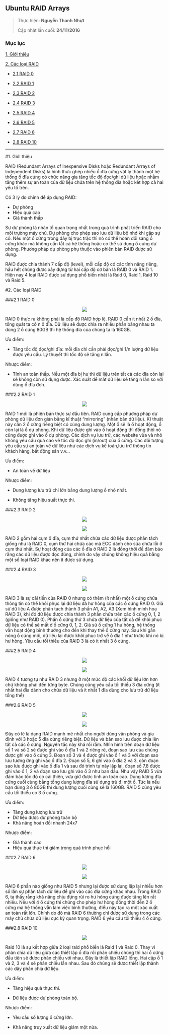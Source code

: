 ## Ubuntu RAID Arrays


> 
> Thực hiện: **Nguyễn Thanh Nhựt**
> 
> Cập nhật lần cuối: **24/11/2016**

### Mục lục

[1. Giới thiệu](#1)

[2. Các loại RAID](#2)

- [2.1 RAID 0](#21)

- [2.2 RAID 1](#22)

- [2.3 RAID 2](#23)

- [2.4 RAID 3](#24)

- [2.5 RAID 4](#25)

- [2.6 RAID 5](#26)

- [2.7 RAID 6](#27)

- [2.8 RAID 10](#28)








---

<a name="1"></a>
#1. Giới thiệu 

RAID (Redundant Arrays of Inexpensive Disks hoặc Redundant Arrays of Independent Disks) là hình thức ghép nhiều ổ đĩa cứng vật lý thành một hệ thống ổ đĩa cứng có chức năng gia tăng tốc độ đọc/ghi dữ liệu hoặc nhằm tăng thêm sự an toàn của dữ liệu chứa trên hệ thống đĩa hoặc kết hợp cả hai yếu tố trên.

Có 3 lý do chính để áp dụng RAID:

- Dự phòng
- Hiệu quả cao
-  Giá thành thấp

Sự dự phòng là nhân tố quan trọng nhất trong quá trình phát triển RAID cho môi trường máy chủ. Dự phòng cho phép sao lưu dữ liệu bộ nhớ khi gặp sự cố. Nếu một ổ cứng trong dãy bị trục trặc thì nó có thể hoán đổi sang ổ cứng khác mà không cần tắt cả hệ thống hoặc có thể sử dụng ổ cứng dự phòng. Phương pháp dự phòng phụ thuộc vào phiên bản RAID được sử dụng. 

RAID được chia thành 7 cấp độ (level), mỗi cấp độ có các tính năng riêng, hầu hết chúng được xây dựng từ hai cấp độ cơ bản là RAID 0 và RAID 1. Hiện nay 4 loại RAID được sử dụng phổ biến nhât là Raid 0, Raid 1, Raid 10 và Raid 5.


<a name="2"></a>
#2. Các loại RAID 


<a name="21"></a>
###2.1 RAID 0

<p align="center"><img src="https://github.com/thanhnhut/sysadmin_level1/blob/master/Task35_Ubuntu_RAID_Arrays/Images/0.png"/></p>

RAID 0 thực ra không phải là cấp độ RAID hợp lệ. RAID 0 cần ít nhất 2 ổ đĩa, tổng quát ta có n ổ đĩa. Dữ liệu sẽ được chia ra nhiều phần bằng nhau ta dùng 2 ổ cứng 80GB thì hệ thống đĩa của chúng ta là 160GB.

 Ưu điểm:
 
 - Tăng tốc độ đọc/ghi đĩa: mỗi đĩa chỉ cần phải đọc/ghi 1/n lượng dữ liệu được yêu cầu. Lý thuyết thì tốc độ sẽ tăng n lần.

Nhược điểm: 

- Tính an toàn thấp. Nếu một đĩa bị hư thì dữ liệu trên tất cả các đĩa còn lại sẽ không còn sử dụng được. Xác suất để mất dữ liệu sẽ tăng n lần so với dùng ổ đĩa đơn.

<a name="22"></a>
###2.2 RAID 1

<p align="center"><img src="https://github.com/thanhnhut/sysadmin_level1/blob/master/Task35_Ubuntu_RAID_Arrays/Images/1.png"/></p>

RAID 1 mới là phiên bản thực sự đầu tiên. RAID cung cấp phương pháp dự phòng dữ liệu đơn giản bằng kĩ thuật “mirroring” (nhân bản dữ liệu). Kĩ thuật này cần 2 ổ cứng riêng biệt có cùng dung lượng. Một ổ sẽ là ổ hoạt động, ổ còn lại là ổ dự phòng. Khi dữ liệu được ghi vào ổ hoạt động thì đồng thời nó cũng được ghi vào ổ dự phòng. Các dịch vụ lưu trữ, các website vừa và nhỏ không yêu cầu quá cao về tốc độ đọc ghi (in/out) của ổ cứng. Các đối tượng yêu cầu sự an toàn về dữ liệu như các dịch vụ kế toán,lưu trữ thông tin khách hàng, bất động sản v.v…

Ưu điểm:

- An toàn về dữ liệu

Nhược điểm:

- Dung lượng lưu trữ chỉ lớn bằng dung lượng ổ nhỏ nhất.

- Không tăng hiệu suất thực thi.


<a name="23"></a>
###2.3 RAID 2

<p align="center"><img src="https://github.com/thanhnhut/sysadmin_level1/blob/master/Task35_Ubuntu_RAID_Arrays/Images/2.png"/></p>

<p align="center"><img src="https://github.com/thanhnhut/sysadmin_level1/blob/master/Task35_Ubuntu_RAID_Arrays/Images/21.png"/></p>

RAID 2 gồm hai cụm ổ đĩa, cụm thứ nhất chứa các dữ liệu được phân tách giống như là RAID 0, cụm thứ hai chứa các mã ECC dành cho sửa chữa lỗi ở cụm thứ nhất. Sự hoạt động của các ổ đĩa ở RAID 2 là đồng thời để đảm bảo rằng các dữ liệu được đọc đúng, chính do vậy chúng không hiệu quả bằng một số loại RAID khác nên ít được sử dụng.


<a name="24"></a>
###2.4 RAID 3

<p align="center"><img src="https://github.com/thanhnhut/sysadmin_level1/blob/master/Task35_Ubuntu_RAID_Arrays/Images/3.png"/></p>

<p align="center"><img src="https://github.com/thanhnhut/sysadmin_level1/blob/master/Task35_Ubuntu_RAID_Arrays/Images/31.png"/></p>

 RAID 3 là sự cải tiến của RAID 0 nhưng có thêm (ít nhất) một ổ cứng chứa thông tin có thể khôi phục lại dữ liệu đã hư hỏng của các ổ cứng RAID 0. Giả sử dữ liệu A được phân tách thành 3 phần A1, A2, A3 (Xem hình minh hoạ RAID 3), khi đó dữ liệu được chia thành 3 phần chứa trên các ổ cứng 0, 1, 2 (giống như RAID 0). Phần ổ cứng thứ 3 chứa dữ liệu của tất cả để khôi phục dữ liệu có thể sẽ mất ở ổ cứng 0, 1, 2. Giả sử ổ cứng 1 hư hỏng, hệ thống vẫn hoạt động bình thường cho đến khi thay thế ổ cứng này. Sau khi gắn nóng ổ cứng mới, dữ liệu lại được khôi phục trở về ổ đĩa 1 như trước khi nó bị hư hỏng. Yêu cầu tối thiểu của RAID 3 là có ít nhất 3 ổ cứng. 

<a name="25"></a>
###2.5 RAID 4

<p align="center"><img src="https://github.com/thanhnhut/sysadmin_level1/blob/master/Task35_Ubuntu_RAID_Arrays/Images/4.png"/></p>

<p align="center"><img src="https://github.com/thanhnhut/sysadmin_level1/blob/master/Task35_Ubuntu_RAID_Arrays/Images/41.png"/></p>

RAID 4 tương tự như RAID 3 nhưng ở một mức độ các khối dữ liệu lớn hơn chứ không phải đến từng byte. Chúng cũng yêu cầu tối thiểu 3 đĩa cứng (ít nhất hai đĩa dành cho chứa dữ liệu và ít nhất 1 đĩa dùng cho lưu trữ dữ liệu tổng thể)


<a name="26"></a>
###2.6 RAID 5

<p align="center"><img src="https://github.com/thanhnhut/sysadmin_level1/blob/master/Task35_Ubuntu_RAID_Arrays/Images/5.png"/></p>

<p align="center"><img src="https://github.com/thanhnhut/sysadmin_level1/blob/master/Task35_Ubuntu_RAID_Arrays/Images/51.png"/></p>

 Đây có lẽ là dạng RAID mạnh mẽ nhất cho người dùng văn phòng và gia đình với 3 hoặc 5 đĩa cứng riêng biệt. Dữ liệu và bản sao lưu được chia lên tất cả các ổ cứng. Nguyên tắc này khá rối rắm. Nhìn hình trên đoạn dữ liệu số 1 và số 2 sẽ được ghi vào ổ đĩa 1 và 2 riêng rẽ, đoạn sao lưu của chúng được ghi vào ổ cứng 3. Đoạn số 3 và 4 được ghi vào ổ 1 và 3 với đoạn sao lưu tương ứng ghi vào ổ đĩa 2. Đoạn số 5, 6 ghi vào ổ đĩa 2 và 3, còn đoạn sao lưu được ghi vào ổ đĩa 1 và sau đó trình tự này lặp lại, đoạn số 7,8 được ghi vào ổ 1, 2 và đoạn sao lưu ghi vào ổ 3 như ban đầu. Như vậy RAID 5 vừa đảm bảo tốc độ có cải thiện, vừa giữ được tính an toàn cao. Dung lượng đĩa cứng cuối cùng bằng tổng dung lượng đĩa sử dụng trừ đi một ổ. Tức là nếu bạn dùng 3 ổ 80GB thì dung lượng cuối cùng sẽ là 160GB. RAID 5 cũng yêu cầu tối thiểu có 3 ổ cứng. 

Ưu điểm:

- Tăng dung lượng lưu trữ
- Dữ liệu được dự phòng toàn bộ
- Khả năng hoán đổi nhanh 24x7

Nhược điểm:

- Giá thành cao
- Hiệu quả thực thi giảm trong quá trình phục hồi


<a name="26"></a>
###2.7 RAID 6

<p align="center"><img src="https://github.com/thanhnhut/sysadmin_level1/blob/master/Task35_Ubuntu_RAID_Arrays/Images/6.png"/></p>

<p align="center"><img src="https://github.com/thanhnhut/sysadmin_level1/blob/master/Task35_Ubuntu_RAID_Arrays/Images/61.jpg"/></p>

RAID 6 phần nào giống như RAID 5 nhưng lại được sử dụng lặp lại nhiều hơn số lần sự phân tách dữ liệu để ghi vào các đĩa cứng khác nhau. Trong RAID 6, ta thấy rằng khả năng chịu đựng rủi ro hư hỏng cứng được tăng lên rất nhiều. Nếu với 4 ổ cứng thì chúng cho phép hư hỏng đồng thời đến 2 ổ cứng mà hệ thống vẫn làm việc bình thường, điều này tạo ra một xác xuất an toàn rất lớn. Chính do đó mà RAID 6 thường chỉ được sử dụng trong các máy chủ chứa dữ liệu cực kỳ quan trọng. RAID 6 yêu cầu tối thiểu 4 ổ cứng. 


<a name="28"></a>
###2.8 RAID 10

<p align="center"><img src="https://github.com/thanhnhut/sysadmin_level1/blob/master/Task35_Ubuntu_RAID_Arrays/Images/10.png"/></p>

Raid 10 là sự kết hợp giữa 2 loại raid phổ biến là Raid 1 và Raid 0. Thay vì phân chia dữ liệu giữa các thiết lập ổ đĩa rồi phản chiếu chúng thì hai ổ cứng đầu tiên sẽ được phản chiếu với nhau. Đây là thiết lập RAID lồng. Hai cặp ổ 1 và 2, 3 và 4 sẽ phản chiếu lẫn nhau. Sau đó chúng sẽ được thiết lập thành các dãy phân chia dữ liệu. 

Ưu điểm:

- Tăng hiệu quả thực thi.

- Dữ liệu được dự phòng toàn bộ.

Nhược điểm:

- Yêu cầu số lượng ổ cứng lớn.

- Khả năng truy xuất dữ liệu giảm một nửa.


